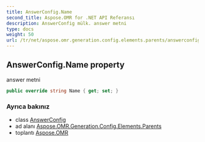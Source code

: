 ```yaml
---
title: AnswerConfig.Name
second_title: Aspose.OMR for .NET API Referansı
description: AnswerConfig mülk. answer metni
type: docs
weight: 50
url: /tr/net/aspose.omr.generation.config.elements.parents/answerconfig/name/
---
```

## AnswerConfig.Name property

answer metni

```csharp
public override string Name { get; set; }
```

### Ayrıca bakınız

* class [AnswerConfig](../)
* ad alanı [Aspose.OMR.Generation.Config.Elements.Parents](../../answerconfig/)
* toplantı [Aspose.OMR](../../../)



